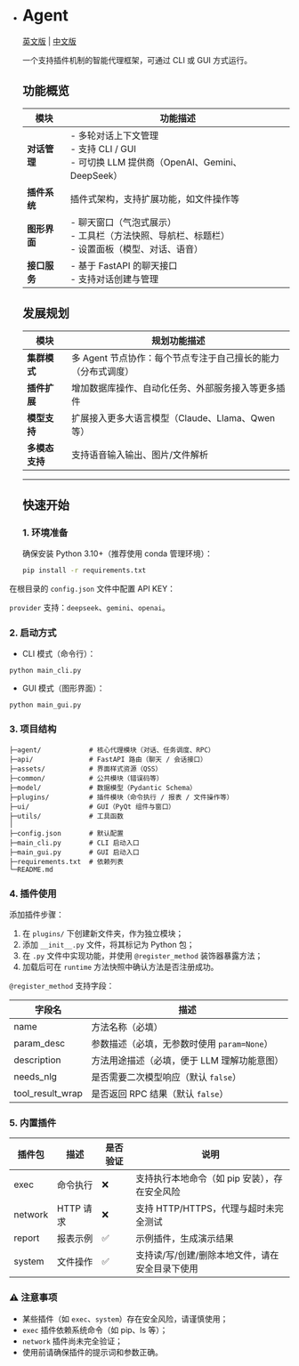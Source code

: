 - # Agent

  [英文版](README.md) | [中文版](README.zh.md)

  一个支持插件机制的智能代理框架，可通过 CLI 或 GUI 方式运行。

  ## 功能概览

  | 模块         | 功能描述                                                     |
  | ------------ | ------------------------------------------------------------ |
  | **对话管理** | - 多轮对话上下文管理<br>- 支持 CLI / GUI<br>- 可切换 LLM 提供商（OpenAI、Gemini、DeepSeek） |
  | **插件系统** | 插件式架构，支持扩展功能，如文件操作等                       |
  | **图形界面** | - 聊天窗口（气泡式展示）<br>- 工具栏（方法快照、导航栏、标题栏）<br>- 设置面板（模型、对话、语音） |
  | **接口服务** | - 基于 FastAPI 的聊天接口<br>- 支持对话创建与管理            |

  ## 发展规划

  | 模块           | 规划功能描述                                                 |
  | -------------- | ------------------------------------------------------------ |
  | **集群模式**   | 多 Agent 节点协作：每个节点专注于自己擅长的能力（分布式调度） |
  | **插件扩展**   | 增加数据库操作、自动化任务、外部服务接入等更多插件           |
  | **模型支持**   | 扩展接入更多大语言模型（Claude、Llama、Qwen 等）             |
  | **多模态支持** | 支持语音输入输出、图片/文件解析                              |

  ---

  ## 快速开始

  ### 1. 环境准备

  确保安装 Python 3.10+（推荐使用 conda 管理环境）：

  ```bash
  pip install -r requirements.txt
  ```

在根目录的 `config.json` 文件中配置 API KEY：

`provider` 支持：`deepseek`、`gemini`、`openai`。

### 2. 启动方式

- CLI 模式（命令行）：

```
python main_cli.py
```

- GUI 模式（图形界面）：

```
python main_gui.py
```

### 3. 项目结构

```
├─agent/            # 核心代理模块（对话、任务调度、RPC）
├─api/              # FastAPI 路由（聊天 / 会话接口）
├─assets/           # 界面样式资源（QSS）
├─common/           # 公共模块（错误码等）
├─model/            # 数据模型（Pydantic Schema）
├─plugins/          # 插件模块（命令执行 / 报表 / 文件操作等）
├─ui/               # GUI（PyQt 组件与窗口）
├─utils/            # 工具函数
│
├─config.json       # 默认配置
├─main_cli.py       # CLI 启动入口
├─main_gui.py       # GUI 启动入口
├─requirements.txt  # 依赖列表
└─README.md
```

### 4. 插件使用

添加插件步骤：

1. 在 `plugins/` 下创建新文件夹，作为独立模块；
2. 添加 `__init__.py` 文件，将其标记为 Python 包；
3. 在 `.py` 文件中实现功能，并使用 `@register_method` 装饰器暴露方法；
4. 加载后可在 `runtime` 方法快照中确认方法是否注册成功。

`@register_method` 支持字段：

| 字段名           | 描述                                        |
| ---------------- | ------------------------------------------- |
| name             | 方法名称（必填）                            |
| param_desc       | 参数描述（必填，无参数时使用 `param=None`） |
| description      | 方法用途描述（必填，便于 LLM 理解功能意图） |
| needs_nlg        | 是否需要二次模型响应（默认 `false`）        |
| tool_result_wrap | 是否返回 RPC 结果（默认 `false`）           |

### 5. 内置插件

| 插件包  | 描述      | 是否验证 | 说明                                            |
| ------- | --------- | -------- | ----------------------------------------------- |
| exec    | 命令执行  | ❌        | 支持执行本地命令（如 pip 安装），存在安全风险   |
| network | HTTP 请求 | ❌        | 支持 HTTP/HTTPS，代理与超时未完全测试           |
| report  | 报表示例  | ✅        | 示例插件，生成演示结果                          |
| system  | 文件操作  | ✅        | 支持读/写/创建/删除本地文件，请在安全目录下使用 |

### ⚠️ 注意事项

- 某些插件（如 `exec`、`system`）存在安全风险，请谨慎使用；
- `exec` 插件依赖系统命令（如 pip、ls 等）；
- `network` 插件尚未完全验证；
- 使用前请确保插件的提示词和参数正确。
